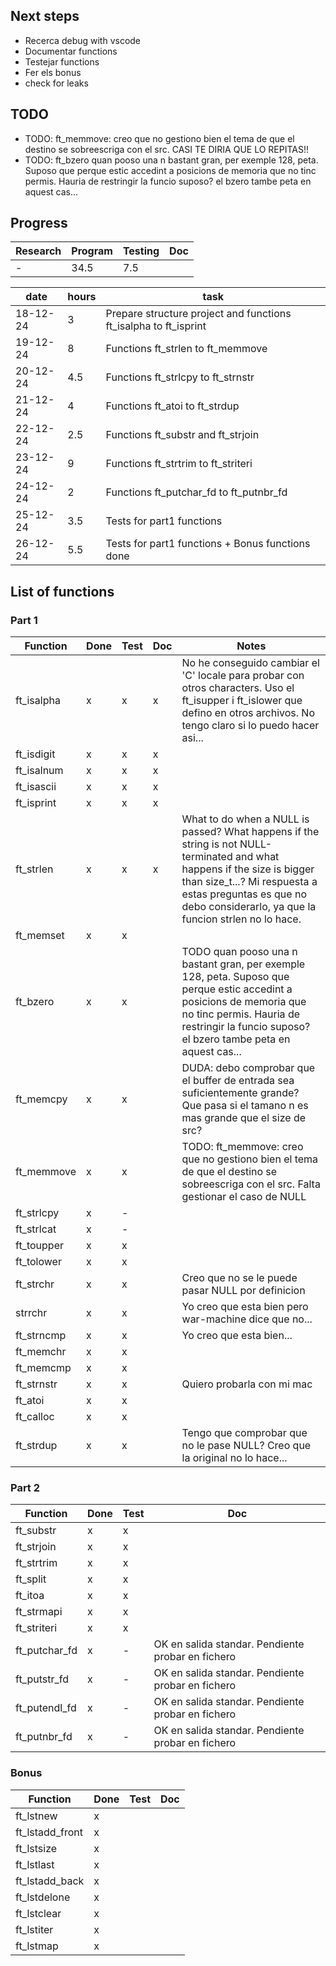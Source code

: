 ## Next steps
- Recerca debug with vscode
- Documentar functions
- Testejar functions
- Fer els bonus
- check for leaks

## TODO
- TODO: ft_memmove: creo que no gestiono bien el tema de que el destino se sobreescriga con el src. CASI TE DIRIA QUE LO REPITAS!!
- TODO: ft_bzero quan pooso una n bastant gran, per exemple 128, peta. Suposo que perque estic accedint a posicions de memoria que no tinc permis. Hauria de restringir la funcio suposo? el bzero tambe peta en aquest cas...

## Progress

|Research|Program|Testing|Doc|
|--------|-------|-------|---|
|-|34.5|7.5||

|date|hours|task|
|----|-----|----|
|18-12-24|3|Prepare structure project and functions ft_isalpha to ft_isprint|
|19-12-24|8|Functions ft_strlen to ft_memmove|
|20-12-24|4.5|Functions ft_strlcpy to ft_strnstr|
|21-12-24|4|Functions ft_atoi to ft_strdup|
|22-12-24|2.5|Functions ft_substr and ft_strjoin|
|23-12-24|9|Functions ft_strtrim to ft_striteri|
|24-12-24|2|Functions ft_putchar_fd to ft_putnbr_fd|
|25-12-24|3.5|Tests for part1 functions|
|26-12-24|5.5|Tests for part1 functions + Bonus functions done|

## List of functions
### Part 1
|Function|Done|Test|Doc|Notes|
|--------|----|----|---|-----|
|ft_isalpha|x|x|x|No he conseguido cambiar el 'C' locale para probar con otros characters. Uso el ft_isupper i ft_islower que defino en otros archivos. No tengo claro si lo puedo hacer asi...|
|ft_isdigit|x|x|x||
|ft_isalnum|x|x|x||
|ft_isascii|x|x|x||
|ft_isprint|x|x|x||
|ft_strlen|x|x|x|What to do when a NULL is passed? What happens if the string is not NULL-terminated and what happens if the size is bigger than size_t...? Mi respuesta a estas preguntas es que no debo considerarlo, ya que la funcion strlen no lo hace.|
|ft_memset|x|x|||
|ft_bzero|x|x||TODO quan pooso una n bastant gran, per exemple 128, peta. Suposo que perque estic accedint a posicions de memoria que no tinc permis. Hauria de restringir la funcio suposo? el bzero tambe peta en aquest cas...|
|ft_memcpy|x|x||DUDA: debo comprobar que el buffer de entrada sea suficientemente grande? Que pasa si el tamano n es mas grande que el size de src?|
|ft_memmove|x|x||TODO: ft_memmove: creo que no gestiono bien el tema de que el destino se sobreescriga con el src. Falta gestionar el caso de NULL|
|ft_strlcpy|x|-|||
|ft_strlcat|x|-|||
|ft_toupper|x|x|||
|ft_tolower|x|x|||
|ft_strchr|x|x||Creo que no se le puede pasar NULL por definicion|
|strrchr|x|x||Yo creo que esta bien pero war-machine dice que no...|
|ft_strncmp|x|x||Yo creo que esta bien...|
|ft_memchr|x|x|||
|ft_memcmp|x|x|||
|ft_strnstr|x|x||Quiero probarla con mi mac|
|ft_atoi|x|x|||
|ft_calloc|x|x|||
|ft_strdup|x|x||Tengo que comprobar que no le pase NULL? Creo que la original no lo hace...|

### Part 2
|Function|Done|Test|Doc|
|--------|----|----|---|
|ft_substr|x|x||
|ft_strjoin|x|x||
|ft_strtrim|x|x||
|ft_split|x|x||
|ft_itoa|x|x||
|ft_strmapi|x|x||
|ft_striteri|x|x||
|ft_putchar_fd|x|-|OK en salida standar. Pendiente probar en fichero|
|ft_putstr_fd|x|-|OK en salida standar. Pendiente probar en fichero|
|ft_putendl_fd|x|-|OK en salida standar. Pendiente probar en fichero|
|ft_putnbr_fd|x|-|OK en salida standar. Pendiente probar en fichero|

### Bonus
|Function|Done|Test|Doc|
|--------|----|----|---|
|ft_lstnew|x|||
|ft_lstadd_front|x|||
|ft_lstsize|x|||
|ft_lstlast|x|||
|ft_lstadd_back|x|||
|ft_lstdelone|x|||
|ft_lstclear|x|||
|ft_lstiter|x|||
|ft_lstmap|x|||






